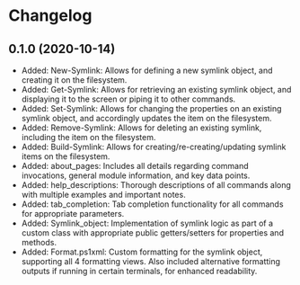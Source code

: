 ﻿# Changelog
## 0.1.0 (2020-10-14)
 - Added: New-Symlink: Allows for defining a new symlink object, and creating it on the filesystem.
 - Added: Get-Symlink: Allows for retrieving an existing symlink object, and displaying it to the screen or piping it to other commands.
 - Added: Set-Symlink: Allows for changing the properties on an existing symlink object, and accordingly updates the item on the filesystem.
 - Added: Remove-Symlink: Allows for deleting an existing symlink, including the item on the filesystem.
 - Added: Build-Symlink: Allows for creating/re-creating/updating symlink items on the filesystem.
 - Added: about_pages: Includes all details regarding command invocations, general module information, and key data points.
 - Added: help_descriptions: Thorough descriptions of all commands along with multiple examples and important notes.
 - Added: tab_completion: Tab completion functionality for all commands for appropriate parameters.
 - Added: Symlink_object: Implementation of symlink logic as part of a custom class with appropriate public getters/setters for properties and methods.
 - Added: Format.ps1xml: Custom formatting for the symlink object, supporting all 4 formatting views. Also included alternative formatting outputs if running in certain terminals, for enhanced readability.